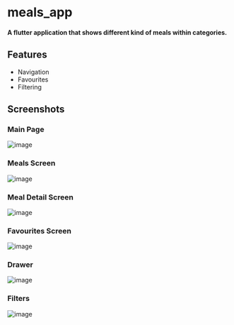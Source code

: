 # meals_app

#### A flutter application that shows different kind of meals within categories.

## Features

- Navigation
- Favourites
- Filtering

## Screenshots

### Main Page

![image](https://user-images.githubusercontent.com/25210925/110694397-862c1900-81b6-11eb-89f6-55e67a8d8073.png)

### Meals Screen

![image](https://user-images.githubusercontent.com/25210925/110694614-d0ad9580-81b6-11eb-9d27-ca2ef7076538.png)

### Meal Detail Screen

![image](https://user-images.githubusercontent.com/25210925/110694682-e9b64680-81b6-11eb-9894-497b4a54d0b9.png)

### Favourites Screen

![image](https://user-images.githubusercontent.com/25210925/110694731-fcc91680-81b6-11eb-885a-d2fd237612e0.png)

### Drawer

![image](https://user-images.githubusercontent.com/25210925/110694765-094d6f00-81b7-11eb-827b-7e284455e594.png)

### Filters

![image](https://user-images.githubusercontent.com/25210925/110694788-123e4080-81b7-11eb-9ff6-e7b634640934.png)
